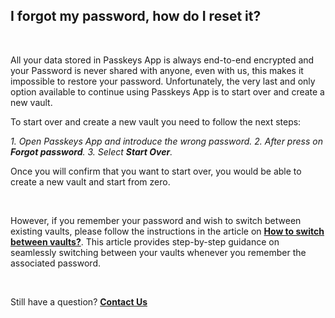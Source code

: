 <!-- 
---
title: I forgot my password, how do I reset it?
--- 
-->

## **I forgot my password, how do I reset it?**

<br />

All your data stored in Passkeys App is always end-to-end encrypted and your Password is never shared with anyone, even with us, this makes it impossible to restore your password. Unfortunately, the very last and only option available to continue using Passkeys App is to start over and create a new vault.

To start over and create a new vault you need to follow the next steps:

*1. Open Passkeys App and introduce the wrong password.*
*2. After press on **Forgot password**.*
*3. Select **Start Over**.*

Once you will confirm that you want to start over, you would be able to create a new vault and start from zero.

<br />

However, if you remember your password and wish to switch between existing vaults, please follow the instructions in the article on [**How to switch between vaults?**](passkeys://faq?question=0003). This article provides step-by-step guidance on seamlessly switching between your vaults whenever you remember the associated password.

<br />

Still have a question?
[**Contact Us**](passkeys://contact?subject=I%20forgot%20my%20password%2C%20how%20do%20I%20reset%20it%3F)